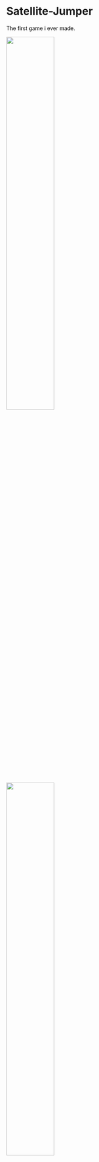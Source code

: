 # Satellite-Jumper
The first game i ever made.


<img src="https://user-images.githubusercontent.com/31239471/50517007-53524a80-0aae-11e9-9ab8-97cabe1af66f.jpg" width=50% height=50%/>

<img src="https://user-images.githubusercontent.com/31239471/50517004-4d5c6980-0aae-11e9-9667-e5f9fac85130.jpg" height=50% width=50%/>

<img src="https://user-images.githubusercontent.com/31239471/50516997-459cc500-0aae-11e9-92e4-99f78d36a1fe.jpg" width=50% height=50%/>



